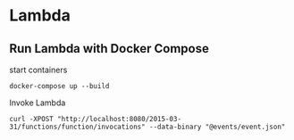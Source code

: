# Lambda

## Run Lambda with Docker Compose

start containers

```shell
docker-compose up --build
```

Invoke Lambda

```shell
curl -XPOST "http://localhost:8080/2015-03-31/functions/function/invocations" --data-binary "@events/event.json"
```
